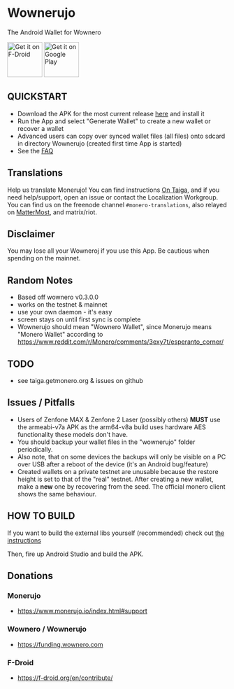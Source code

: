 # Wownerujo
The Android Wallet for Wownero

[<img src="https://f-droid.org/badge/get-it-on.png"
      alt="Get it on F-Droid"
      height="80">](https://f-droid.org/packages/com.wownero.wownerujo/)
<a href='https://play.google.com/store/apps/details?id=com.wownero.wownerujo&pcampaignid=MKT-Other-global-all-co-prtnr-py-PartBadge-Mar2515-1'><img alt='Get it on Google Play' src='https://play.google.com/intl/en_us/badges/images/generic/en_badge_web_generic.png' height='80'/></a>



## QUICKSTART
- Download the APK for the most current release [here](https://f-droid.org/packages/com.wownero.wownerujo/) and install it
- Run the App and select "Generate Wallet" to create a new wallet or recover a wallet
- Advanced users can copy over synced wallet files (all files) onto sdcard in directory Wownerujo (created first time App is started)
- See the [FAQ](doc/FAQ.md)

## Translations
Help us translate Monerujo! You can find instructions [On Taiga](https://taiga.getmonero.org/project/erciccione-monero-localization/wiki/monerujo), and if you need help/support, open an issue or contact the Localization Workgroup. You can find us on the freenode channel `#monero-translations`, also relayed on [MatterMost](https://mattermost.getmonero.org/monero/channels/monero-translations), and matrix/riot.

## Disclaimer
You may lose all your Wowneroj if you use this App. Be cautious when spending on the mainnet.

## Random Notes
- Based off wownero v0.3.0.0
- works on the testnet & mainnet
- use your own daemon - it's easy
- screen stays on until first sync is complete
- Wownerujo should mean "Wownero Wallet", since Monerujo means "Monero Wallet" according to https://www.reddit.com/r/Monero/comments/3exy7t/esperanto_corner/

## TODO
- see taiga.getmonero.org & issues on github

## Issues / Pitfalls
- Users of Zenfone MAX & Zenfone 2 Laser (possibly others) **MUST** use the armeabi-v7a APK as the arm64-v8a build uses hardware AES
functionality these models don't have.
- You should backup your wallet files in the "wownerujo" folder periodically.
- Also note, that on some devices the backups will only be visible on a PC over USB after a reboot of the device (it's an Android bug/feature)
- Created wallets on a private testnet are unusable because the restore height is set to that
of the "real" testnet.  After creating a new wallet, make a **new** one by recovering from the seed.
The official monero client shows the same behaviour.

## HOW TO BUILD

If you want to build the external libs yourself (recommended) check out [the instructions](doc/BUILDING-external-libs.md)

Then, fire up Android Studio and build the APK.

## Donations

### Monerujo

- <https://www.monerujo.io/index.html#support>

### Wownero / Wownerujo

- <https://funding.wownero.com>

### F-Droid

- <https://f-droid.org/en/contribute/>
